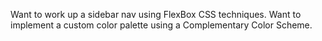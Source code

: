 Want to work up a sidebar nav using FlexBox CSS techniques.
Want to implement a custom color palette using a Complementary Color Scheme.
